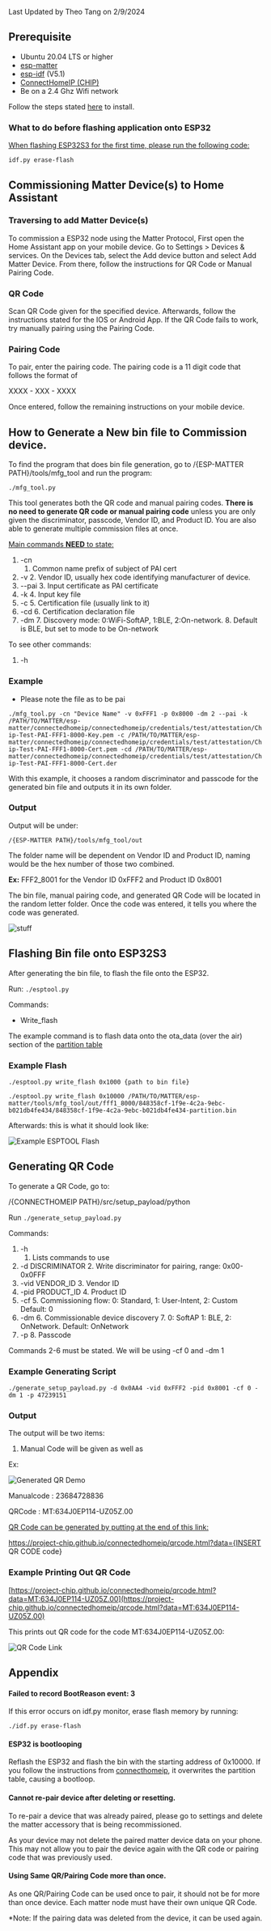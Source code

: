 Last Updated by Theo Tang on 2/9/2024


## Prerequisite



* Ubuntu 20.04 LTS or higher
* [esp-matter](https://github.com/espressif/esp-matter)
* [esp-idf](https://github.com/espressif/esp-idf) (V5.1)
* [ConnectHomeIP (CHIP)](https://github.com/project-chip/connectedhomeip)
* Be on a 2.4 Ghz Wifi network

Follow the steps stated [here](https://docs.espressif.com/projects/esp-matter/en/latest/esp32/developing.html) to install.


### What to do before flashing application onto ESP32

<span style="text-decoration:underline;">When flashing ESP32S3 for the first time, please run the following code:</span>

`idf.py erase-flash`


## Commissioning Matter Device(s) to Home Assistant


### Traversing to add Matter Device(s)

To commission a ESP32 node using the Matter Protocol, First open the Home Assistant app on your mobile device. Go to Settings > Devices & services. On the Devices tab, select the Add device button and select Add Matter Device. From there, follow the instructions for QR Code or Manual Pairing Code.


### QR Code

Scan QR Code given for the specified device. Afterwards, follow the instructions stated for the IOS or Android App. If the QR Code fails to work, try manually pairing using the Pairing Code.


### Pairing Code

To pair, enter the pairing code. The pairing code is a 11 digit code that follows the format of

XXXX - XXX - XXXX

Once entered, follow the remaining instructions on your mobile device.


## How to Generate a New bin file to Commission device.

To find the program that does bin file generation, go to /{ESP-MATTER PATH}/tools/mfg_tool and run the program: 

`./mfg_tool.py`

This tool generates both the QR code and manual pairing codes. **There is no need to generate QR code or manual pairing code** unless you are only given the discriminator, passcode, Vendor ID, and Product ID. You are also able to generate multiple commission files at once.

<span style="text-decoration:underline;">Main commands **NEED** to state:</span>



1. -cn
    1. Common name prefix of subject of PAI cert
2. -v
    2. Vendor ID, usually hex code identifying manufacturer of device.
3. --pai
    3. Input certificate as PAI certificate
4. -k
    4. Input key file
5. -c
    5. Certification file (usually link to it)
6. -cd
    6. Certification declaration file
7. -dm 
    7. Discovery mode: 0:WiFi-SoftAP, 1:BLE, 2:On-network.
    8. Default is BLE, but set to mode to be On-network

To see other commands:



1. -h


### Example



* Please note the file as to be pai

`./mfg_tool.py -cn "Device Name" -v 0xFFF1 -p 0x8000 -dm 2 --pai -k /PATH/TO/MATTER/esp-matter/connectedhomeip/connectedhomeip/credentials/test/attestation/Chip-Test-PAI-FFF1-8000-Key.pem -c /PATH/TO/MATTER/esp-matter/connectedhomeip/connectedhomeip/credentials/test/attestation/Chip-Test-PAI-FFF1-8000-Cert.pem -cd /PATH/TO/MATTER/esp-matter/connectedhomeip/connectedhomeip/credentials/test/attestation/Chip-Test-PAI-FFF1-8000-Cert.der`

With this example, it chooses a random discriminator and passcode for the generated bin file and outputs it in its own folder.


### Output

Output will be under:

`/{ESP-MATTER PATH}/tools/mfg_tool/out`

The folder name will be dependent on Vendor ID and Product ID, naming would be the hex number of those two combined.

**Ex:** FFF2_8001 for the Vendor ID 0xFFF2 and Product ID 0x8001

The bin file, manual pairing code, and generated QR Code will be located in the random letter folder. Once the code was entered, it tells you where the code was generated.



![stuff](https://github.com/znicholson17/P-Linked/blob/main/Docs/Images/Bin_File_Demo.png)

## Flashing Bin file onto ESP32S3

After generating the bin file, to flash the file onto the ESP32.

Run: `./esptool.py` 

Commands:



* Write_flash 

The example command is to flash data onto the ota_data (over the air) section of the [partition table](https://blog.espressif.com/how-to-use-custom-partition-tables-on-esp32-69c0f3fa89c8)


### Example Flash

`./esptool.py write_flash 0x1000 {path to bin file}`

`./esptool.py write_flash 0x10000 /PATH/TO/MATTER/esp-matter/tools/mfg_tool/out/fff1_8000/848358cf-1f9e-4c2a-9ebc-b021db4fe434/848358cf-1f9e-4c2a-9ebc-b021db4fe434-partition.bin`

Afterwards: this is what it should look like:



![Example ESPTOOL Flash](https://github.com/znicholson17/P-Linked/blob/main/Docs/Images/esptool_flash.png)



## Generating QR Code

To generate a QR Code, go to: 

/{CONNECTHOMEIP PATH}/src/setup_payload/python

Run `./generate_setup_payload.py`

Commands:



1. -h
    1. Lists commands to use
2. -d DISCRIMINATOR
    2. Write discriminator for pairing, range: 0x00-0x0FFF 
3. -vid VENDOR_ID
    3. Vendor ID
4. -pid PRODUCT_ID
    4. Product ID
5. -cf
    5. Commissioning flow: 0: Standard, 1: User-Intent, 2: Custom Default: 0
6. -dm
    6. Commissionable device discovery
    7. 0: SoftAP 1: BLE, 2: OnNetwork. Default: OnNetwork
7. -p
    8. Passcode

Commands 2-6 must be stated. We will be using -cf 0 and -dm 1


### Example Generating Script

`./generate_setup_payload.py -d 0x0AA4 -vid 0xFFF2 -pid 0x8001 -cf 0 -dm 1 -p 47239151`


### 


### Output

The output will be two items: 



1. Manual Code will be given as well as 

Ex:



![Generated QR Demo](https://github.com/znicholson17/P-Linked/blob/main/Docs/Images/Generate_setup_payload.png)


Manualcode : 23684728836

QRCode 	: MT:634J0EP114-UZ05Z.00

<span style="text-decoration:underline;">QR Code can be generated by putting at the end of this link:</span>

https://project-chip.github.io/connectedhomeip/qrcode.html?data={INSERT QR CODE code}


### Example Printing Out QR Code

[https://project-chip.github.io/connectedhomeip/qrcode.html?data=MT:634J0EP114-UZ05Z.00](https://project-chip.github.io/connectedhomeip/qrcode.html?data=MT:634J0EP114-UZ05Z.00)

This prints out QR code for the code MT:634J0EP114-UZ05Z.00:


![QR Code Link](https://github.com/znicholson17/P-Linked/blob/main/Docs/Images/demo_QR_Code.png)


## Appendix


#### Failed to record BootReason event: 3

If this error occurs on idf.py monitor, erase flash memory by running:

`./idf.py erase-flash`


#### ESP32 is bootlooping

Reflash the ESP32 and flash the bin with the starting address of 0x10000. If you follow the instructions from [connecthomeip](https://github.com/project-chip/connectedhomeip.git), it overwrites the partition table, causing a bootloop.


#### Cannot re-pair device after deleting or resetting.

To re-pair a device that was already paired, please go to settings and delete the matter accessory that is being recommissioned.

As your device may not delete the paired matter device data on your phone. This may not allow you to pair the device again with the QR code or pairing code that was previously used.


#### Using Same QR/Pairing Code more than once.

As one QR/Pairing Code can be used once to pair, it should not be for more than once device. Each matter node must have their own unique QR Code.

*Note: If the pairing data was deleted from the device, it can be used again.
